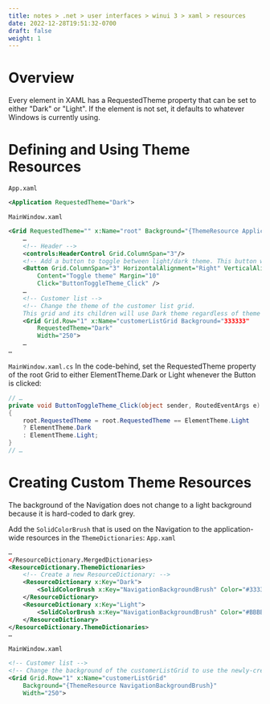 ```yaml
---
title: notes > .net > user interfaces > winui 3 > xaml > resources
date: 2022-12-28T19:51:32-0700
draft: false
weight: 1
---
```

# Overview
Every element in XAML has a RequestedTheme property that can be set to either "Dark" or "Light". If the element is not set, it defaults to whatever Windows is currently using.

# Defining and Using Theme Resources
`App.xaml`
```xml
<Application RequestedTheme="Dark">
```

`MainWindow.xaml`
<!-- ... -->
<!-- Resources that end in "*ThemeBrush*" are theme-specific resources.
A StaticResource markup extension would load this brush only once. Instead, use the ThemeResource markup extension: -->
```xml
<Grid RequestedTheme="" x:Name="root" Background="{ThemeResource ApplicationPageBackgroundThemeBrush}">
    …
    <!-- Header -->
    <controls:HeaderControl Grid.ColumnSpan="3"/>
    <!-- Add a button to toggle between light/dark theme. This button will be installed on the HeaderControl -->
    <Button Grid.ColumnSpan="3" HorizontalAlignment="Right" VerticalAlignment="Top"
        Content="Toggle theme" Margin="10"
        Click="ButtonToggleTheme_Click" />
    …
    <!-- Customer list -->
    <!-- Change the theme of the customer list grid.
    This grid and its children will use Dark theme regardless of theme of parent element of the grid: -->
    <Grid Grid.Row="1" x:Name="customerListGrid Background="333333"
        RequestedTheme="Dark"
        Width="250">
    …
…
```

`MainWindow.xaml.cs`
In the code-behind, set the RequestedTheme property of the root Grid to either ElementTheme.Dark or Light whenever the Button is clicked:
```cs
// …
private void ButtonToggleTheme_Click(object sender, RoutedEventArgs e)
{
    root.RequestedTheme = root.RequestedTheme == ElementTheme.Light
    ? ElementTheme.Dark
    : ElementTheme.Light;
}
// …
```

# Creating Custom Theme Resources
The background of the Navigation does not change to a light background because it is hard-coded to dark grey.

Add the `SolidColorBrush` that is used on the Navigation to the application-wide resources in the `ThemeDictionaries`:
`App.xaml`
```xml
…
</ResourceDictionary.MergedDictionaries>
<ResourceDictionary.ThemeDictionaries>
    <!-- Create a new ResourceDictionary: -->
    <ResourceDictionary x:Key="Dark">
        <SolidColorBrush x:Key="NavigationBackgroundBrush" Color="#333333"/>
    </ResourceDictionary>
    <ResourceDictionary x:Key="Light">
        <SolidColorBrush x:Key="NavigationBackgroundBrush" Color="#BBBBBB"/>
    </ResourceDictionary>
</ResourceDictionary.ThemeDictionaries>
…
```

`MainWindow.xaml`
```xml
<!-- Customer list -->
<!-- Change the background of the customerListGrid to use the newly-created custom theme resource: -->
<Grid Grid.Row="1" x:Name="customerListGrid"
    Background="{ThemeResource NavigationBackgroundBrush}"
    Width="250">
```
